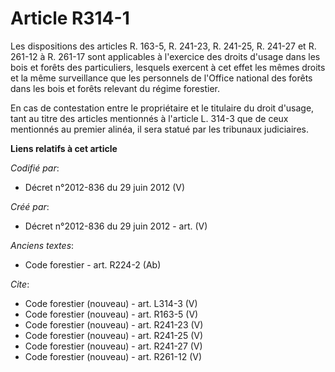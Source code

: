 # Article R314-1

Les dispositions des articles R. 163-5, R. 241-23, R. 241-25, R. 241-27 et R. 261-12 à R. 261-17 sont applicables à
l'exercice des droits d'usage dans les bois et forêts des particuliers, lesquels exercent à cet effet les mêmes droits et la
même surveillance que les personnels de l'Office national des forêts dans les bois et forêts relevant du régime forestier.

En cas de contestation entre le propriétaire et le titulaire du droit d'usage, tant au titre des articles mentionnés à
l'article L. 314-3 que de ceux mentionnés au premier alinéa, il sera statué par les tribunaux judiciaires.

**Liens relatifs à cet article**

_Codifié par_:

  - Décret n°2012-836 du 29 juin 2012 (V)

_Créé par_:

  - Décret n°2012-836 du 29 juin 2012 - art. (V)

_Anciens textes_:

  - Code forestier - art. R224-2 (Ab)

_Cite_:

  - Code forestier (nouveau) - art. L314-3 (V)
  - Code forestier (nouveau) - art. R163-5 (V)
  - Code forestier (nouveau) - art. R241-23 (V)
  - Code forestier (nouveau) - art. R241-25 (V)
  - Code forestier (nouveau) - art. R241-27 (V)
  - Code forestier (nouveau) - art. R261-12 (V)
